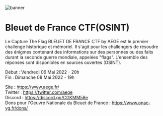 ![banner](https://www.aege.fr/ressources/temp/80_850x478_125_3128926508_2022021601-osint-bleuet.png)

# Bleuet de France CTF(OSINT)  

Le Capture The Flag BLEUET DE FRANCE CTF by AEGE est le premier challenge historique et mémoriel. Il s'agit pour les challengers de résoudre des énigmes contenant des informations sur des personnes ou des faits durant la seconde guerre mondiale, appelées "flags". L'ensemble des réponses sont disponibles en sources ouvertes (OSINT).  

Début :  Vendredi 06 Mai 2022 - 20h  
Fin : Dimanche 08 Mai 2022 - 19h  

Site : https://www.aege.fr/  
Twitter : https://twitter.com/aege  
Discord : https://discord.gg/CGKMM58e  
Dons pour l'Oeuvre Nationale du Bleuet de France : https://www.onac-vg.fr/dons/  
